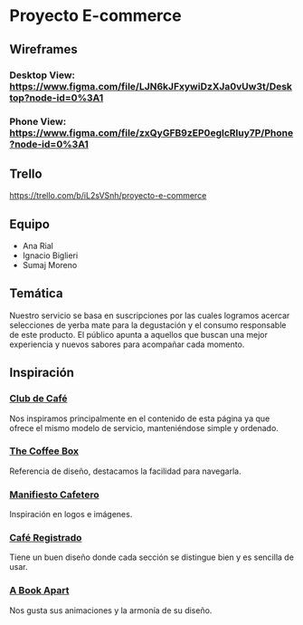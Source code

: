 # Proyecto E-commerce

## Wireframes

### Desktop View: https://www.figma.com/file/LJN6kJFxywiDzXJa0vUw3t/Desktop?node-id=0%3A1

### Phone View: https://www.figma.com/file/zxQyGFB9zEP0eglcRluy7P/Phone?node-id=0%3A1

## Trello 
https://trello.com/b/iL2sVSnh/proyecto-e-commerce

## Equipo 
- Ana Rial
- Ignacio Biglieri
- Sumaj Moreno

## Temática 
Nuestro servicio se basa en suscripciones por las cuales logramos acercar selecciones de yerba mate para la degustación y el consumo responsable de este producto. El público apunta a aquellos que buscan una mejor experiencia y nuevos sabores para acompañar cada momento.

## Inspiración 

### [Club de Café](https://somosclubdecafe.com/)
Nos inspiramos principalmente en el contenido de esta página ya que ofrece el mismo modelo de servicio, manteniéndose simple y ordenado.

### [The Coffee Box](https://thecoffeebox.com.ar/)
Referencia de diseño, destacamos la facilidad para navegarla.

### [Manifiesto Cafetero](https://manifiestocafe.com.ar/)
Inspiración en logos e imágenes.

### [Café Registrado](https://www.caferegistrado.com/)
Tiene un buen diseño donde cada sección se distingue bien y es sencilla de usar.

### [A Book Apart](https://abookapart.com/)
Nos gusta sus animaciones y la armonía de su diseño.
